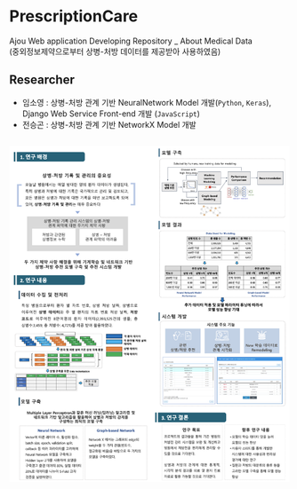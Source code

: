 # PrescriptionCare

Ajou Web application Developing Repository _ About Medical Data   
(중외정보제약으로부터 상병-처방 데이터를 제공받아 사용하였음)

## Researcher

- 임소영 : 상병-처방 관계 기반 NeuralNetwork Model 개발(`Python`, `Keras`), Django Web Service Front-end 개발 (`JavaScript`)
- 전승곤 : 상병-처방 관계 기반 NetworkX Model 개발

##
![Poster of this Project](https://github.com/sy2399/PrescriptionCare/blob/master/Poster_img.png)
